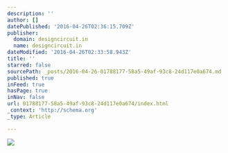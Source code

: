```yaml
---
description: ''
author: []
datePublished: '2016-04-26T02:36:15.709Z'
publisher:
  domain: designcircuit.in
  name: designcircuit.in
dateModified: '2016-04-26T02:33:58.943Z'
title: ''
starred: false
sourcePath: _posts/2016-04-26-01788177-58a5-49af-93c8-24d117e0a674.md
published: true
inFeed: true
hasPage: true
inNav: false
url: 01788177-58a5-49af-93c8-24d117e0a674/index.html
_context: 'http://schema.org'
_type: Article

---
```

![](https://mir-s3-cdn-cf.behance.net/project_modules/disp/90ff889446107.560ce7c0b3f82.jpg)
